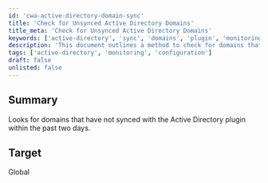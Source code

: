 ```yaml
---
id: 'cwa-active-directory-domain-sync'
title: 'Check for Unsynced Active Directory Domains'
title_meta: 'Check for Unsynced Active Directory Domains'
keywords: ['active-directory', 'sync', 'domains', 'plugin', 'monitoring']
description: 'This document outlines a method to check for domains that have not synced with the Active Directory plugin within the past two days, ensuring that all necessary domains are up-to-date and functioning correctly.'
tags: ['active-directory', 'monitoring', 'configuration']
draft: false
unlisted: false
---
```

## Summary

Looks for domains that have not synced with the Active Directory plugin within the past two days.

## Target

Global



